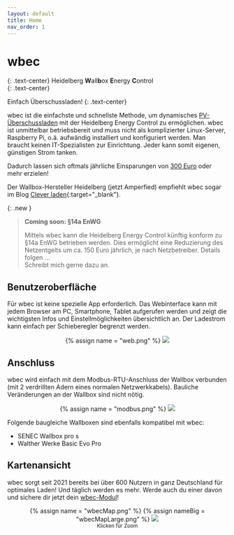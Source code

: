 ```yaml
---
layout: default
title: Home
nav_order: 1
---
```


# wbec
{: .text-center}
Heidelberg **W**all**b**ox **E**nergy **C**ontrol  
{: .text-center}

Einfach Überschussladen!
{: .text-center}   

wbec ist die einfachste und schnellste Methode, um dynamisches [PV-Überschussladen](docs/pvLaden.html) mit der Heidelberg Energy Control zu ermöglichen. wbec ist unmittelbar betriebsbereit und muss nicht als komplizierter Linux-Server, Raspberry Pi, o.ä. aufwändig installiert und konfiguriert werden. Man braucht keinen IT-Spezialisten zur Einrichtung. Jeder kann somit eigenen, günstigen Strom tanken.  

Dadurch lassen sich oftmals jährliche Einsparungen von [300 Euro](docs/pvCalc.html) oder mehr erzielen! 

Der Wallbox-Hersteller Heidelberg (jetzt Amperfied) empfiehlt wbec sogar im Blog [Clever laden](https://www.amperfied.de/de/clever-laden/blog/wbec-fuer-heidelberg-wallbox-energy-control-blog/){:target="_blank"}.

{: .new }
> **Coming soon: §14a EnWG**  
>
> Mittels wbec kann die Heidelberg Energy Control künftig konform zu §14a EnWG betrieben werden. Dies ermöglicht eine Reduzierung des Netzentgelts um ca. 150 Euro jährlich, je nach Netzbetreiber. Details folgen ...  
> Schreibt mich gerne dazu an.  

## Benutzeroberfläche
Für wbec ist keine spezielle App erforderlich. Das Webinterface kann mit jedem Browser am PC, Smartphone, Tablet aufgerufen werden und zeigt die wichtigsten Infos und Einstellmöglichkeiten übersichtlich an. Der Ladestrom kann einfach per Schieberegler begrenzt werden.  

<center>
{% assign name = "web.png" %}
<a href="{{ site.url }}{{ site.imgUrl }}{{ name }}"><img src="{{ site.url }}{{ site.imgUrl }}{{ name }}" width="{{ site.imgSize }}"></a>  
</center>  

## Anschluss  
wbec wird einfach mit dem Modbus-RTU-Anschluss der Wallbox verbunden (mit 2 verdrillten Adern eines normalen Netzwerkkabels). Bauliche Veränderungen an der Wallbox sind nicht nötig.  

<center>
{% assign name = "modbus.png" %}
<a href="{{ site.url }}{{ site.imgUrl }}{{ name }}"><img src="{{ site.url }}{{ site.imgUrl }}{{ name }}" width="{{ site.imgSize }}"></a>  
</center>  

Folgende baugleiche Wallboxen sind ebenfalls kompatibel mit wbec:  
- SENEC Wallbox pro s
- Walther Werke Basic Evo Pro

## Kartenansicht
wbec sorgt seit 2021 bereits bei über 600 Nutzern in ganz Deutschland für optimales Laden! Und täglich werden es mehr. Werde auch du einer davon und sichere dir jetzt dein [wbec-Modul](docs/bestellung.html)!
<center>
{% assign name = "wbecMap.png" %}
{% assign nameBig = "wbecMapLarge.png" %}
<a href="{{ site.url }}{{ site.imgUrl }}{{ nameBig }}"><img src="{{ site.url }}{{ site.imgUrl }}{{ name }}" width="{{ site.imgSize }}"></a>  
<br><small>Klicken für Zoom</small>
</center>  
